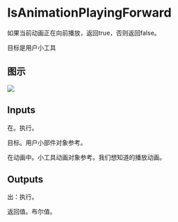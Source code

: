 # IsAnimationPlayingForward

如果当前动画正在向前播放，返回true，否则返回false。

目标是用户小工具

## 图示

![]($-20221218-21212587.png)

## Inputs

在。执行。

目标。用户小部件对象参考。

在动画中。小工具动画对象参考。我们想知道的播放动画。  

## Outputs

出：执行。

返回值。布尔值。
